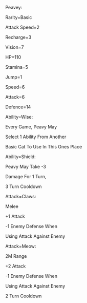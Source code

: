 Peavey:

Rarity=Basic

Attack Speed=2

Recharge=3

Vision=7

HP=110

Stamina=5

Jump=1

Speed=6

Attack=6

Defence=14

Ability=Wise:

Every Game, Peavy May

Select 1 Ability From Another

Basic Cat To Use In This Ones Place

Ability=Shield:

Peavy May Take -3

Damage For 1 Turn,

3 Turn Cooldown

Attack=Claws:

Melee

+1 Attack

-1 Enemy Defense When

Using Attack Against Enemy

Attack=Meow:

2M Range

+2 Attack

-1 Enemy Defense When

Using Attack Against Enemy

2 Turn Cooldown
